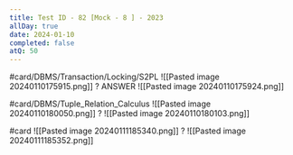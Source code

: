 ```yaml
---
title: Test ID - 82 [Mock - 8 ] - 2023
allDay: true
date: 2024-01-10
completed: false
atQ: 50
---
```

#card/DBMS/Transaction/Locking/S2PL
![[Pasted image 20240110175915.png]]
?
ANSWER 
![[Pasted image 20240110175924.png]]

#card/DBMS/Tuple_Relation_Calculus
![[Pasted image 20240110180050.png]]
?
![[Pasted image 20240110180103.png]] 

#card
![[Pasted image 20240111185340.png]]
?
![[Pasted image 20240111185352.png]] 

